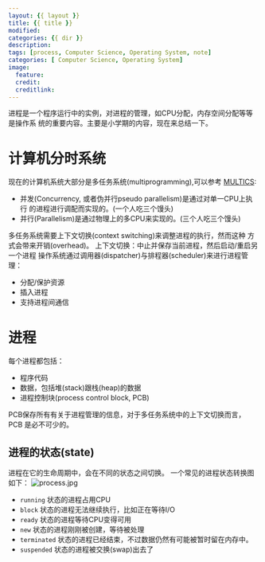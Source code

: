 ```yaml
---
layout: {{ layout }}
title: {{ title }}
modified:
categories: {{ dir }}
description:
tags: [process, Computer Science, Operating System, note]
categories: [ Computer Science, Operating System]
image:
  feature:
  credit:
  creditlink:
---
```

进程是一个程序运行中的实例，对进程的管理，如CPU分配，内存空间分配等等是操作系
统的重要内容。主要是小学期的内容，现在来总结一下。


# 计算机分时系统
现在的计算机系统大部分是多任务系统(multiprogramming),可以参考
[MULTICS](http://en.wikipedia.org/wiki/Multics):

* 并发(Concurrency, 或者伪并行pseudo parallelism)是通过对单一CPU上执行
  的进程进行调配而实现的。(一个人吃三个馒头)
* 并行(Parallelism)是通过物理上的多CPU来实现的。(三个人吃三个馒头)

多任务系统需要上下文切换(context switching)来调整进程的执行，然而这种
方式会带来开销(overhead)。
上下文切换：中止并保存当前进程，然后启动/重启另一个进程
操作系统通过调用器(dispatcher)与排程器(scheduler)来进行进程管理：

* 分配/保护资源
* 插入进程
* 支持进程间通信

# 进程
每个进程都包括：

- 程序代码
- 数据，包括堆(stack)跟栈(heap)的数据
- 进程控制块(process control block, PCB)

PCB保存所有有关于进程管理的信息，对于多任务系统中的上下文切换而言，PCB
是必不可少的。

## 进程的状态(state)
进程在它的生命周期中，会在不同的状态之间切换。
一个常见的进程状态转换图如下：
![process.jpg](/image/process.jpg)
+ `running` 状态的进程占用CPU
+ `block` 状态的进程无法继续执行，比如正在等待I/O
+ `ready` 状态的进程等待CPU变得可用
+ `new` 状态的进程刚刚被创建，等待被处理
+ `terminated` 状态的进程已经结束，不过数据仍然有可能被暂时留在内存中。
+ `suspended` 状态的进程被交换(swap)出去了


